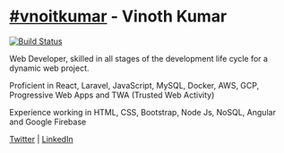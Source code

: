 # [#vnoitkumar](https://www.google.com/search?q=%23vnoitkumar) - Vinoth Kumar

[![Build Status](https://travis-ci.org/vnoitkumar/vnoit.com.svg?branch=master)](https://travis-ci.org/vnoitkumar/vnoit.com)

Web Developer, skilled in all stages of the development life cycle for a dynamic web project.

Proficient in
React,
Laravel,
JavaScript,
MySQL,
Docker,
AWS,
GCP,
Progressive Web Apps and
TWA (Trusted Web Activity)

Experience working in
HTML,
CSS,
Bootstrap,
Node Js,
NoSQL,
Angular and
Google Firebase

[Twitter](https://twitter.com/vnoitkumar) | [LinkedIn](https://www.linkedin.com/in/vnoitkumar/)
